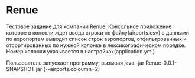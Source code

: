 # Renue
Тестовое задание для компании Renue. Консольное приложение которое в консоли ждет ввода строки по файлу(airports.csv) с данными по аэропортам выводит список строк аэропортов, отфильтрованных и отсортированных по нужной колонке в лексикографическом порядке.
Номер колонки указывается в настройках(application.yml).

Пользователь запускает программу, вызывая java -jar Renue-0.0.1-SNAPSHOT.jar (--airports.coloumn=2)
